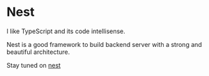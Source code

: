 # Nest

I like TypeScript and its code intellisense.

Nest is a good framework to build backend server with a strong and beautiful architecture. 

Stay tuned on [nest](https://nestjs.com)
